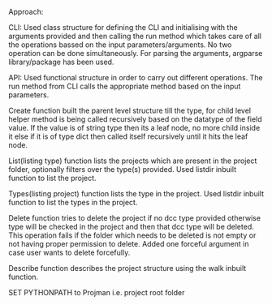Approach:

CLI:
Used class structure for defining the CLI and initialising with the arguments
provided and then calling the run method which takes care of all the operations
bassed on the input parameters/arguments. No two operation can be done
simultaneously. For parsing the arguments, argparse library/package has been
used.

API:
Used functional structure in order to carry out different operations. The run
method from CLI calls the appropriate method based on the input parameters.

Create function built the parent level structure till the type, for child
level helper method is being called recursively based on the datatype of the
field value. If the value is of string type then its a leaf node, no more
child inside it else if it is of type dict then called itself recursively
until it hits the leaf node.

List(listing type) function lists the projects which are present in
the project folder, optionally filters over the type(s) provided. Used
listdir inbuilt function to list the project.

Types(listing project) function lists the type in the project. Used listdir
inbuilt function to list the types in the project.

Delete function tries to delete the project if no dcc type provided otherwise
type will be checked in the project and then that dcc type will be deleted.
This operation fails if the folder which needs to be deleted is not empty or
not having proper permission to delete. Added one forceful argument in case
user wants to delete forcefully.

Describe function describes the project structure using the walk inbuilt
function.

SET PYTHONPATH to Projman i.e. project root folder